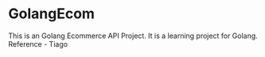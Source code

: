 # GolangEcom
This is an Golang Ecommerce API Project. It is a learning project for Golang. Reference - Tiago
